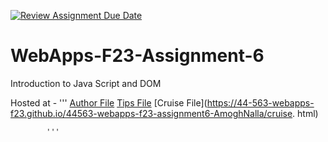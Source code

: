 [![Review Assignment Due Date](https://classroom.github.com/assets/deadline-readme-button-24ddc0f5d75046c5622901739e7c5dd533143b0c8e959d652212380cedb1ea36.svg)](https://classroom.github.com/a/b9NC0g7h)
# WebApps-F23-Assignment-6 
Introduction to Java Script and DOM 

Hosted at - '''
               [Author File](https://44-563-webapps-f23.github.io/44563-webapps-f23-assignment6-AmoghNalla/author.html)
               [Tips File](https://44-563-webapps-f23.github.io/44563-webapps-f23-assignment6-AmoghNalla/tips.html)
               [Cruise File](https://44-563-webapps-f23.github.io/44563-webapps-f23-assignment6-AmoghNalla/cruise.
               html)
            
            '''

